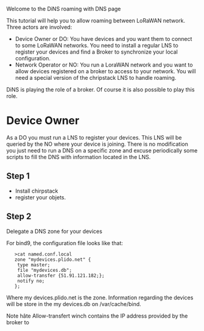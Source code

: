 Welcome to the DiNS roaming with DNS page

This tutorial will help you to allow roaming between LoRaWAN network. Three actors are involved:

* Device Owner or DO: You have devices and you want them to connect to some LoRaWAN networks. You need to install a regular LNS to register your devices and find a Broker to synchronize your local configuration.
* Network Operator or NO: You run a LoraWAN network and you want to allow devices registered on a broker to access to your network. You will need a special version of the chripstack LNS to handle roaming.


DiNS is playing the role of a broker. Of course it is also possible to play this role.

Device Owner
===========


As a DO you must run a LNS to register your devices. This LNS will be queried by the NO where your device is joining. There is no modification you just need to run a DNS on a specific zone and excuse periodically some scripts to fill the DNS with information located in the LNS. 

Step 1
---------

* Install chirpstack 
* register your objets.

Step 2
---------

Delegate a DNS zone for your devices 

For bind9, the configuration file looks like that:

```
   >cat named.conf.local
   zone "mydevices.plido.net" {
 	type master;
 	file "mydevices.db";
	allow-transfer {51.91.121.182;};
	notify no;
   };
```

Where my devices.plido.net is the zone. Information regarding the devices will be store in the my devices.db on /var/cache/bind.

Note hâte Allow-transfert winch contains the IP address provided by the broker to 
